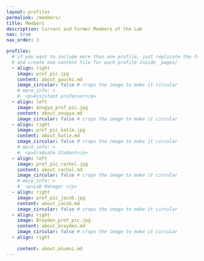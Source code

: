 ```yaml
---
layout: profiles
permalink: /members/
title: Members
description: Current and Former Members of the Lab
nav: true
nav_order: 3

profiles:
  # if you want to include more than one profile, just replicate the following block
  # and create one content file for each profile inside _pages/
  - align: right
    image: prof_pic.jpg
    content: about_gaushi.md
    image_circular: false # crops the image to make it circular
    # more_info: >
    #  <p>Assistant professor</p>
  - align: left
    image: Anugya_prof_pic.jpg
    content: about_anugya.md
    image_circular: false # crops the image to make it circular
  - align: right
    image: prof_pic_katie.jpg
    content: about_katie.md
    image_circular: false # crops the image to make it circular
    # more_info: >
    #  <p>Graduate Student</p>
  - align: left
    image: prof_pic_rachel.jpg
    content: about_rachel.md
    image_circular: false # crops the image to make it circular
    # more_info: >
    #  <p>Lab Manager </p>
  - align: right
    image: prof_pic_jacob.jpg
    content: about_jacob.md
    image_circular: false # crops the image to make it circular
  - align: right
    image: Brayden_prof_pic.jpg
    content: about_brayden.md
    image_circular: false # crops the image to make it circular
  - align: right
    
    content: about_alumni.md
---
```

